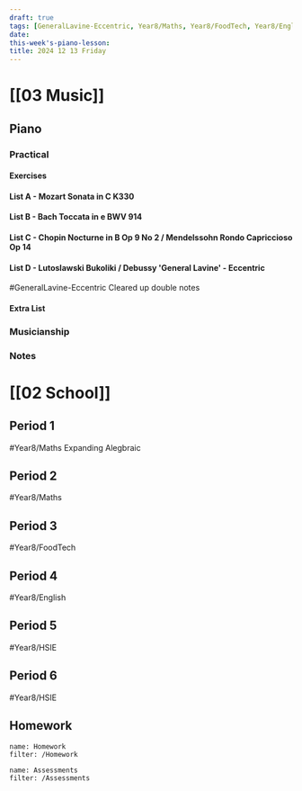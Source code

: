 ```yaml
---
draft: true
tags: [GeneralLavine-Eccentric, Year8/Maths, Year8/FoodTech, Year8/English, Year8/HSIE]
date: 
this-week's-piano-lesson: 
title: 2024 12 13 Friday
---
```

# [[03 Music]]

## Piano

### Practical

#### Exercises

#### List A - Mozart Sonata in C K330

#### List B - Bach Toccata in e BWV 914

#### List C - Chopin Nocturne in B Op 9 No 2 / Mendelssohn Rondo Capriccioso Op 14

#### List D - Lutoslawski Bukoliki / Debussy 'General Lavine' - Eccentric

#GeneralLavine-Eccentric
Cleared up double notes

#### Extra List

### Musicianship

### Notes

# [[02 School]]

## Period 1

#Year8/Maths
Expanding Alegbraic

## Period 2

#Year8/Maths

## Period 3

#Year8/FoodTech

## Period 4

#Year8/English

## Period 5

#Year8/HSIE

## Period 6

#Year8/HSIE

## Homework

```todoist
name: Homework
filter: /Homework
```

```todoist
name: Assessments
filter: /Assessments
```
